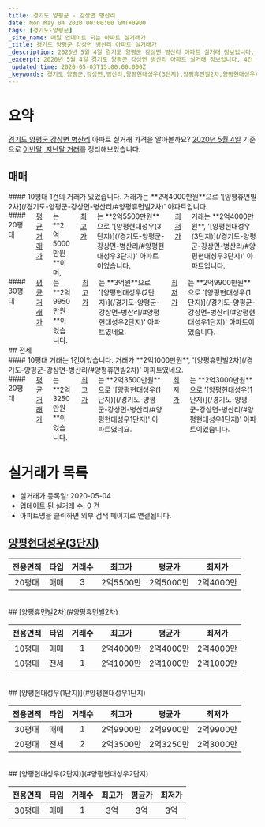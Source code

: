 ```yaml
---
title: 경기도 양평군 - 강상면 병산리
date: Mon May 04 2020 00:00:00 GMT+0900
tags: [경기도-양평군]
_site_name: 매일 업데이트 되는 아파트 실거래가
_title: 경기도 양평군 강상면 병산리 아파트 실거래가
_description: 2020년 5월 4일 경기도 양평군 강상면 병산리 아파트 실거래 정보입니다. 4건 아파트 정보가 있습니다.
_excerpt: 2020년 5월 4일 경기도 양평군 강상면 병산리 아파트 실거래 정보입니다. 4건 아파트 정보가 있습니다.
_updated_time: 2020-05-03T15:00:00.000Z
_keywords: 경기도,양평군,강상면,병산리,양평현대성우(3단지),양평휴먼빌2차,양평현대성우(1단지),양평현대성우(2단지)
---
```





# 요약
<ins>경기도 양평군 강상면 병산리</ins> 아파트 실거래 가격을 알아볼까요? <ins>2020년 5월 4일</ins> 기준으로 <ins>이번달, 지난달 거래</ins>를 정리해보았습니다.

## 매매
<div class="container">
<div class="six columns" markdown="1">
#### 10평대
1건의 거래가 있었습니다. 거래가는 **2억4000만원**으로 '[양평휴먼빌2차](/경기도-양평군-강상면-병산리/#양평휴먼빌2차)' 아파트입니다.
</div>
<div class="six columns" markdown="1">
#### 20평대
<ins>평균 거래가</ins>는 **2억5000만원**이며, <ins>최고가</ins>는 **2억5500만원**으로 '[양평현대성우(3단지)](/경기도-양평군-강상면-병산리/#양평현대성우3단지)' 아파트이었습니다. <ins>최저가</ins> 거래는 **2억4000만원**, '[양평현대성우(3단지)](/경기도-양평군-강상면-병산리/#양평현대성우3단지)' 아파트입니다.
</div>
</div>
<div class="container">
<div class="twelve columns" markdown="1">
#### 30평대
<ins>평균 거래가</ins>는 **2억9950만원**이었습니다. <ins>최고가</ins>는 **3억원**으로 '[양평현대성우(2단지)](/경기도-양평군-강상면-병산리/#양평현대성우2단지)' 아파트였네요. <ins>최저가</ins>는 **2억9900만원**으로 '[양평현대성우(1단지)](/경기도-양평군-강상면-병산리/#양평현대성우1단지)' 아파트이었습니다.
</div>
</div>
## 전세
<div class="container">
<div class="six columns" markdown="1">
#### 10평대
거래는 1건이었습니다. 거래가 **2억1000만원**, '[양평휴먼빌2차](/경기도-양평군-강상면-병산리/#양평휴먼빌2차)' 아파트였네요.
</div>
<div class="six columns" markdown="1">
#### 20평대
<ins>평균 거래가</ins>는 **2억3250만원**이었습니다. <ins>최고가</ins>는 **2억3500만원**으로 '[양평현대성우(1단지)](/경기도-양평군-강상면-병산리/#양평현대성우1단지)' 아파트였네요. <ins>최저가</ins>는 **2억3000만원**으로 '[양평현대성우(1단지)](/경기도-양평군-강상면-병산리/#양평현대성우1단지)' 아파트이었습니다.
</div>
</div>



# 실거래가 목록
- 실거래가 등록일: 2020-05-04
- 업데이트 된 실거래 수: 0 건
- 아파트명을 클릭하면 외부 검색 페이지로 연결됩니다.

## [양평현대성우(3단지)](#양평현대성우3단지)

|전용면적|타입|거래수|최고가|평균가|최저가|
|:---:|:---:|:---:|:---:|:---:|:---:|
|20평대|<span class="deal-type-1">매매</span>|3|2억5500만|2억5000만|2억4000만|

<br/>
## [양평휴먼빌2차](#양평휴먼빌2차)

|전용면적|타입|거래수|최고가|평균가|최저가|
|:---:|:---:|:---:|:---:|:---:|:---:|
|10평대|<span class="deal-type-1">매매</span>|1|2억4000만|2억4000만|2억4000만|
|10평대|<span class="deal-type-2">전세</span>|1|2억1000만|2억1000만|2억1000만|

<br/>
## [양평현대성우(1단지)](#양평현대성우1단지)

|전용면적|타입|거래수|최고가|평균가|최저가|
|:---:|:---:|:---:|:---:|:---:|:---:|
|30평대|<span class="deal-type-1">매매</span>|1|2억9900만|2억9900만|2억9900만|
|20평대|<span class="deal-type-2">전세</span>|2|2억3500만|2억3250만|2억3000만|

<br/>
## [양평현대성우(2단지)](#양평현대성우2단지)

|전용면적|타입|거래수|최고가|평균가|최저가|
|:---:|:---:|:---:|:---:|:---:|:---:|
|30평대|<span class="deal-type-1">매매</span>|1|3억|3억|3억|

<br/>



